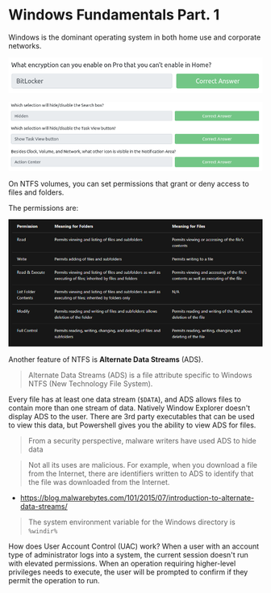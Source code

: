 # Windows Fundamentals Part. 1

Windows is the dominant operating system in both home use and corporate networks.

![](img/bitlocker.png)

![](img/GUI.png)

On NTFS volumes, you can set permissions that grant or deny access to files and folders.

The permissions are:

![](img/ntfs-permissions1.png)

Another feature of NTFS is **Alternate Data Streams** (ADS).

> Alternate Data Streams (ADS) is a file attribute specific to Windows NTFS (New Technology File System).

Every file has at least one data stream (`$DATA`), and ADS allows files to contain more than one stream of data. Natively Window Explorer doesn't display ADS to the user. There are 3rd party executables that can be used to view this data, but Powershell gives you the ability to view ADS for files.

> From a security perspective, malware writers have used ADS to hide data

> Not all its uses are malicious. For example, when you download a file from the Internet, there are identifiers written to ADS to identify that the file was downloaded from the Internet.

- <https://blog.malwarebytes.com/101/2015/07/introduction-to-alternate-data-streams/>

> The system environment variable for the Windows directory is `%windir%`

How does  User Account Control (UAC) work? When a user with an account type of administrator logs into a system, the current session doesn't run with elevated permissions. When an operation requiring higher-level privileges needs to execute, the user will be prompted to confirm if they permit the operation to run. 